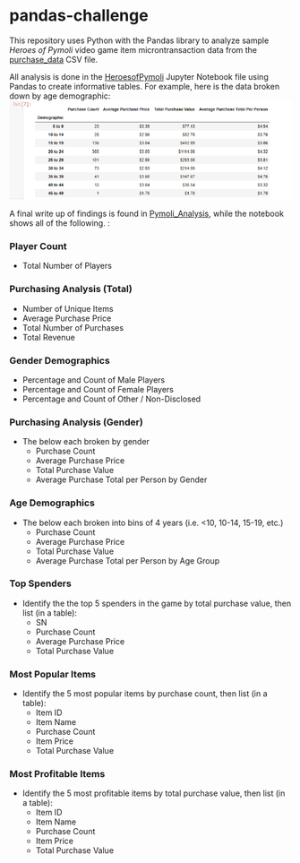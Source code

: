 # pandas-challenge

This repository uses Python with the Pandas library to analyze sample *Heroes of Pymoli* video game item microntransaction data from the [purchase_data](https://github.com/lmfao415/pandas-challenge/blob/main/HeroesofPymoli/Resources/purchase_data.csv) CSV file. 

All analysis is done in the [HeroesofPymoli](https://github.com/lmfao415/pandas-challenge/blob/main/HeroesofPymoli/HeroesofPymoli.ipynb) Jupyter Notebook file using Pandas to create informative tables. For example, here is the data broken down by age demographic:
![Here are the results](https://github.com/lmfao415/pandas-challenge/blob/main/HeroesofPymoli/Resources/sample.png?raw=true)

A final write up of findings is found in [Pymoli_Analysis](https://github.com/lmfao415/pandas-challenge/blob/main/HeroesofPymoli/Pymoli_Analysis), while the notebook shows all of the following. : 

### Player Count

* Total Number of Players

### Purchasing Analysis (Total)

* Number of Unique Items
* Average Purchase Price
* Total Number of Purchases
* Total Revenue

### Gender Demographics

* Percentage and Count of Male Players
* Percentage and Count of Female Players
* Percentage and Count of Other / Non-Disclosed

### Purchasing Analysis (Gender)

* The below each broken by gender
  * Purchase Count
  * Average Purchase Price
  * Total Purchase Value
  * Average Purchase Total per Person by Gender

### Age Demographics

* The below each broken into bins of 4 years (i.e. &lt;10, 10-14, 15-19, etc.)
  * Purchase Count
  * Average Purchase Price
  * Total Purchase Value
  * Average Purchase Total per Person by Age Group

### Top Spenders

* Identify the the top 5 spenders in the game by total purchase value, then list (in a table):
  * SN
  * Purchase Count
  * Average Purchase Price
  * Total Purchase Value

### Most Popular Items

* Identify the 5 most popular items by purchase count, then list (in a table):
  * Item ID
  * Item Name
  * Purchase Count
  * Item Price
  * Total Purchase Value

### Most Profitable Items

* Identify the 5 most profitable items by total purchase value, then list (in a table):
  * Item ID
  * Item Name
  * Purchase Count
  * Item Price
  * Total Purchase Value

